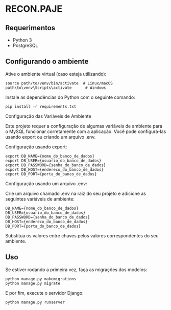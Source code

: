 # RECON.PAJE

## Requerimentos

- Python 3
- PostgreSQL

## Configurando o ambiente

Ative o ambiente virtual (caso esteja utilizando):

    source path/to/venv/bin/activate  # Linux/macOS
    path\to\venv\Scripts\activate      # Windows

Instale as dependências do Python com o seguinte comando:

    pip install -r requirements.txt


Configuração das Variáveis de Ambiente

Este projeto requer a configuração de algumas variáveis de ambiente para o MySQL funcionar corretamente com a aplicação. Você pode configurá-las usando export ou criando um arquivo .env.

Configuração usando export:

    export DB_NAME={nome_do_banco_de_dados}
    export DB_USER={usuario_do_banco_de_dados}
    export DB_PASSWORD={senha_do_banco_de_dados}
    export DB_HOST={endereco_do_banco_de_dados}
    export DB_PORT={porta_do_banco_de_dados}

Configuração usando um arquivo .env:

Crie um arquivo chamado .env na raiz do seu projeto e adicione as seguintes variáveis de ambiente:

    DB_NAME={nome_do_banco_de_dados}
    DB_USER={usuario_do_banco_de_dados}
    DB_PASSWORD={senha_do_banco_de_dados}
    DB_HOST={endereco_do_banco_de_dados}
    DB_PORT={porta_do_banco_de_dados}

Substitua os valores entre chaves pelos valores correspondentes do seu ambiente.

## Uso

Se estiver rodando a primeira vez, faça as migrações dos modelos:

    python manage.py makemigrations
    python manage.py migrate

E por fim, execute o servidor Django:

    python manage.py runserver
